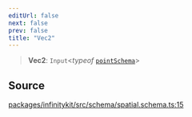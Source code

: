 ```yaml
---
editUrl: false
next: false
prev: false
title: "Vec2"
---
```


> **Vec2**: `Input`\<*typeof* [`pointSchema`](../variables/pointSchema.md)\>

## Source

[packages/infinitykit/src/schema/spatial.schema.ts:15](https://github.com/nodenogg-in/alpha-p2p/blob/1896b55/packages/infinitykit/src/schema/spatial.schema.ts#L15)
